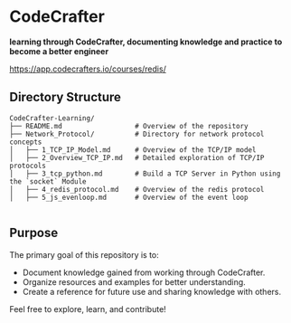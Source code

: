 # CodeCrafter

**learning through CodeCrafter, documenting knowledge and practice to become a better engineer**

https://app.codecrafters.io/courses/redis/

## Directory Structure
```plaintext
CodeCrafter-Learning/
├── README.md                  # Overview of the repository
├── Network_Protocol/          # Directory for network protocol concepts
│   ├── 1_TCP_IP_Model.md      # Overview of the TCP/IP model
│   ├── 2_Overview_TCP_IP.md   # Detailed exploration of TCP/IP protocols
│   ├── 3_tcp_python.md        # Build a TCP Server in Python using the `socket` Module
│   ├── 4_redis_protocol.md    # Overview of the redis protocol
│   ├── 5_js_evenloop.md       # Overview of the event loop


```

## Purpose
The primary goal of this repository is to:
- Document knowledge gained from working through CodeCrafter.
- Organize resources and examples for better understanding.
- Create a reference for future use and sharing knowledge with others.

Feel free to explore, learn, and contribute!
